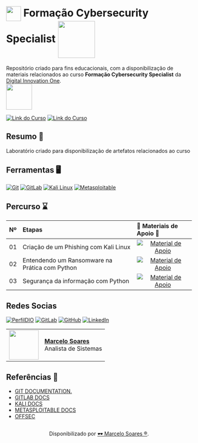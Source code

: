 <h1>
    <a href="https://www.dio.me/">
     <img align="center" width="40px" src="https://hermes.digitalinnovation.one/assets/diome/logo-minimized.png"></a>
    <span> Formação Cybersecurity Specialist</span>
    <img align="center" width="100px" src="https://hermes.dio.me/tracks/f7103da6-32cf-46a4-be1c-c97067534355.png">    
</h1>

Repositório criado para fins educacionais, com a disponibilização de materiais relacionados ao curso **Formação Cybersecurity Specialist** da [Digital Innovation One](https://www.dio.me/). 
<br>
<img width="70px" background-color="black" src="https://hermes.digitalinnovation.one/assets/diome/logo.svg">

[![Link do Curso](https://img.shields.io/badge/▶-000?style=for-the-badge&logo=movie&logoColor=E94D5F)](https://web.dio.me/track/formacao-cybersecurity) 
[![Link do Curso](https://img.shields.io/badge/Acesse%20o%20Curso%20na%20Plataforma-E94D5F?style=for-the-badge)](https://web.dio.me/track/formacao-cybersecurity) 

## Resumo 🎯

Laboratório criado para disponibilização de artefatos relacionados ao curso

## Ferramentas 🖥️
[![Git](https://img.shields.io/badge/Git-000?style=for-the-badge&logo=git&logoColor=E94D5F)](https://git-scm.com/doc) 
[![GitLab](https://img.shields.io/badge/GitLab-000?style=for-the-badge&logo=gitlab&logoColor=E94D5F)](https://docs.gitlab.com/)
[![Kali Linux](https://img.shields.io/badge/Kali-000?style=for-the-badge&logo=kali&logoColor=30A3DC)](https://www.kali.org/)
[![Metasploitable](https://img.shields.io/badge/Metasploitable-000?style=for-the-badge&logo=Metasploitable&logoColor=30A3DC)](https://docs.rapid7.com/metasploit/metasploitable-2/)

## Percurso ⌛
<table>
  <thead>
    <tr align="left">
      <th>Nº</th>
      <th>Etapas</th>
      <th>📖 Materiais de Apoio 📖</th>
    </tr>
  </thead>
  <tbody align="left">
    <tr>
      <td>01</td>
      <td>Criação de um Phishing com Kali Linux</td>
      <td align="center">
        <a href="https://github.com/Mdsoare/cybersecurity/tree/main/laboratorio-01">
           <img align="center" alt="Material de Apoio" src="https://img.shields.io/badge/Ver%20Material-30A3DC?style=for-the-badge">
        </a>
      </td>
    </tr>
    <tr>
      <td>02</td>
      <td>Entendendo um Ransomware na Prática com Python</td>
      <td align="center">
        <a href="https://github.com/Mdsoare/cybersecurity/tree/main/laboratorio-02">
           <img align="center" alt="Material de Apoio" src="https://img.shields.io/badge/Ver%20Material-E94D5F?style=for-the-badge">
        </a>
      </td>
    </tr>
    <tr>
      <td>03</td>
      <td>Segurança da informação com Python</td>
      <td align="center">
        <a href="https://github.com/Mdsoare/cybersecurity/tree/main/laboratorio-03">
           <img align="center" alt="Material de Apoio" src="https://img.shields.io/badge/Ver%20Material-30A3DC?style=for-the-badge">
        </a>
      </td>
    </tr>  
  </tbody>
  <tfoot></tfoot>
</table>

## Redes Socias

[![PerfilDIO](https://img.shields.io/badge/DIO-0077B5?style=for-the-badge&logo=dio&logoColor=white)](https://web.dio.me/users/marcelo_soares92)
[![GitLab](https://img.shields.io/badge/GitLab-000?style=for-the-badge&logo=gitlab&logoColor=E94D5F)](https://gitlab.com/Mdsoare/)
[![GitHub](https://img.shields.io/badge/GitHub-000?style=for-the-badge&logo=github&logoColor=30A3DC)](https://github.com/Mdsoare/)
[![LinkedIn](https://img.shields.io/badge/LinkedIn-0077B5?style=for-the-badge&logo=linkedin&logoColor=white)](https://www.linkedin.com/in/marcelodsoares/) 

<table>
  <tr>
    <td>
      <img width="80px" align="center" src="https://avatars.githubusercontent.com/Mdsoare"/>
    </td>
    <td align="left">
      <a href="https://github.com/Mdsoare">
        <span><b>Marcelo Soares</b></span>
      </a>
      <br>
      <span>Analista de Sistemas</span>
    </td>
  </tr>
</table>

## Referências 🔎
- [GIT DOCUMENTATION.](https://git-scm.com/doc)
- [GITLAB DOCS](https://docs.gitlab.com/)
- [KALI DOCS](https://www.kali.org/docs/)
- [METASPLOITABLE DOCS](https://docs.rapid7.com/metasploit/metasploitable-2/)
- [OFFSEC](https://www.offsec.com/metasploit-unleashed/)

##
<div align="center">Disponibilizado por <a href="https://github.com/Mdsoare">🕶 Marcelo Soares ®</a>.</div>